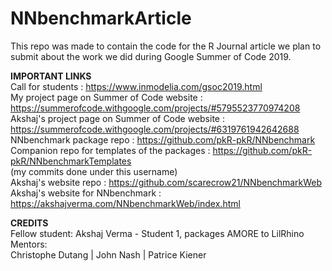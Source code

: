 # NNbenchmarkArticle

This repo was made to contain the code for the R Journal article 
we plan to submit about the work we did during Google Summer of Code 2019.

**IMPORTANT LINKS**  
Call for students                                 : https://www.inmodelia.com/gsoc2019.html   
My project page on Summer of Code website         : https://summerofcode.withgoogle.com/projects/#5795523770974208  
Akshaj's project page on Summer of Code website   : https://summerofcode.withgoogle.com/projects/#6319761942642688  
NNbenchmark package repo                          : https://github.com/pkR-pkR/NNbenchmark  
Companion repo for templates of the packages      : https://github.com/pkR-pkR/NNbenchmarkTemplates  
(my commits done under this username)  
Akshaj's website repo                             : https://github.com/scarecrow21/NNbenchmarkWeb  
Akshaj's website for NNbenchmark                  : https://akshajverma.com/NNbenchmarkWeb/index.html  

**CREDITS**  
Fellow student: Akshaj Verma - Student 1, packages AMORE to LilRhino  
Mentors:   
Christophe Dutang |
John Nash |
Patrice Kiener 
